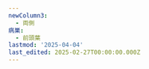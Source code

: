 ```yaml
---
newColumn3:
  - 両側
病巣:
  - 前頭葉
lastmod: '2025-04-04'
last_edited: 2025-02-27T00:00:00.000Z
---
```



